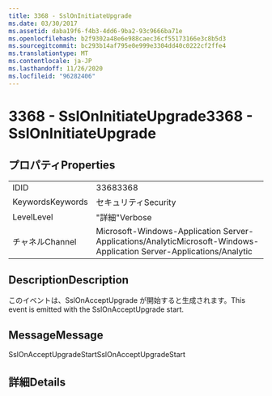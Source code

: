 ```yaml
---
title: 3368 - SslOnInitiateUpgrade
ms.date: 03/30/2017
ms.assetid: daba19f6-f4b3-4dd6-9ba2-93c9666ba71e
ms.openlocfilehash: b2f9302a48e6e988caec36cf55173166e3c8b5d3
ms.sourcegitcommit: bc293b14af795e0e999e3304dd40c0222cf2ffe4
ms.translationtype: MT
ms.contentlocale: ja-JP
ms.lasthandoff: 11/26/2020
ms.locfileid: "96282406"
---
```

# <a name="3368---ssloninitiateupgrade"></a><span data-ttu-id="5d21e-102">3368 - SslOnInitiateUpgrade</span><span class="sxs-lookup"><span data-stu-id="5d21e-102">3368 - SslOnInitiateUpgrade</span></span>

## <a name="properties"></a><span data-ttu-id="5d21e-103">プロパティ</span><span class="sxs-lookup"><span data-stu-id="5d21e-103">Properties</span></span>  
  
|||  
|-|-|  
|<span data-ttu-id="5d21e-104">ID</span><span class="sxs-lookup"><span data-stu-id="5d21e-104">ID</span></span>|<span data-ttu-id="5d21e-105">3368</span><span class="sxs-lookup"><span data-stu-id="5d21e-105">3368</span></span>|  
|<span data-ttu-id="5d21e-106">Keywords</span><span class="sxs-lookup"><span data-stu-id="5d21e-106">Keywords</span></span>|<span data-ttu-id="5d21e-107">セキュリティ</span><span class="sxs-lookup"><span data-stu-id="5d21e-107">Security</span></span>|  
|<span data-ttu-id="5d21e-108">Level</span><span class="sxs-lookup"><span data-stu-id="5d21e-108">Level</span></span>|<span data-ttu-id="5d21e-109">"詳細"</span><span class="sxs-lookup"><span data-stu-id="5d21e-109">Verbose</span></span>|  
|<span data-ttu-id="5d21e-110">チャネル</span><span class="sxs-lookup"><span data-stu-id="5d21e-110">Channel</span></span>|<span data-ttu-id="5d21e-111">Microsoft-Windows-Application Server-Applications/Analytic</span><span class="sxs-lookup"><span data-stu-id="5d21e-111">Microsoft-Windows-Application Server-Applications/Analytic</span></span>|  
  
## <a name="description"></a><span data-ttu-id="5d21e-112">Description</span><span class="sxs-lookup"><span data-stu-id="5d21e-112">Description</span></span>  

 <span data-ttu-id="5d21e-113">このイベントは、SslOnAcceptUpgrade が開始すると生成されます。</span><span class="sxs-lookup"><span data-stu-id="5d21e-113">This event is emitted with the SslOnAcceptUpgrade start.</span></span>  
  
## <a name="message"></a><span data-ttu-id="5d21e-114">Message</span><span class="sxs-lookup"><span data-stu-id="5d21e-114">Message</span></span>  

 <span data-ttu-id="5d21e-115">SslOnAcceptUpgradeStart</span><span class="sxs-lookup"><span data-stu-id="5d21e-115">SslOnAcceptUpgradeStart</span></span>  
  
## <a name="details"></a><span data-ttu-id="5d21e-116">詳細</span><span class="sxs-lookup"><span data-stu-id="5d21e-116">Details</span></span>
